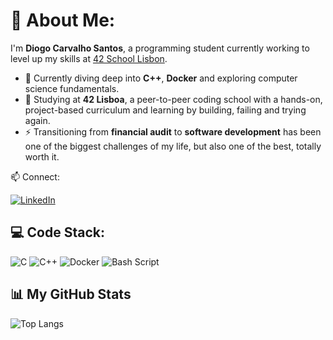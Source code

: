 # 💫 About Me:

I'm **Diogo Carvalho Santos**, a programming student currently working to level up my skills at [42 School Lisbon](https://42lisboa.com/).

- 🌱 Currently diving deep into **C++**, **Docker** and exploring computer science fundamentals.
- 🏫 Studying at **42 Lisboa**, a peer-to-peer coding school with a hands-on, project-based curriculum and learning by building, failing and trying again.
- ⚡ Transitioning from **financial audit** to **software development** has been one of the biggest challenges of my life, but also one of the best, totally worth it.


 📫 Connect:
 
[![LinkedIn](https://img.shields.io/badge/-LinkedIn-blue?style=for-the-badge&logo=linkedin&logoColor=white)](https://www.linkedin.com/in/diogo-c-santos)


## 💻 Code Stack:
![C](https://img.shields.io/badge/c-%2300599C.svg?style=for-the-badge&logo=c&logoColor=white) ![C++](https://img.shields.io/badge/c++-%2300599C.svg?style=for-the-badge&logo=c%2B%2B&logoColor=white) ![Docker](https://img.shields.io/badge/Docker-%2300599C.svg?style=for-the-badge&logo=docker&logoColor=white) ![Bash Script](https://img.shields.io/badge/bash_script-%23121011.svg?style=for-the-badge&logo=gnu-bash&logoColor=white)


## 📊 My GitHub Stats

<p align="left">
  <img src="https://github-readme-stats.vercel.app/api/top-langs/?username=dicarval&layout=compact&theme=tokyonight" alt="Top Langs" />
</p>
